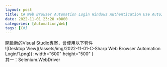 ```yaml
---
layout: post
title: C# Web Browser Automation Login Windows Authentication Use AutoIT
date: 2022-11-01 23:28 +0800
categories: [Automation,Web]
tags: [C#]
---
```

開啟新的Visual Studio專案，會使用以下套件  
![Desktop View](/assets/img/2022-11-01-C-Sharp Web Browser Automation Login/1.png){: width="600" height="500" }  
其一：Selenium.WebDriver
<script>

     NuGet\Install-Package Selenium.WebDriver -Version 4.5.1

其二：Selenium.WebDriver.ChromeDriver ( 版本需依據本地Chrome的版本微調)
<script>

     NuGet\Install-Package Selenium.WebDriver.ChromeDriver -Version 106.0.5249.6100


新增AutoIT  
![Desktop View](/assets/img/2022-11-01-C-Sharp Web Browser Automation Login Windows Authentication Use AutoIT/2.png){: width="600" height="500" }
開啟AutoIT  
![Desktop View](/assets/img/2022-11-01-C-Sharp Web Browser Automation Login Windows Authentication Use AutoIT/3.png){: width="600" height="500" }  
AutoIT使用以下Code匯出exe
<script>

      #include <Constants.au3>

      ;RequireAdmin ; unsure if it's needed
      ;$iSleep = 2000
      Opt("WinSearchChildren", 1)
      $sUsername = "Account"
      $sPassword = "Password"
      Sleep(1000)
      For $i = 1 To 20 Step 1
          Sleep(3000)
          $sTitle = WinGetTitle("Sign in")
          If $sTitle = "strTitle" or WinWaitActive("[CLASS:Chrome_WidgetWin_1]")  or WinWaitActive("Sign in") Then
              Send($sUsername)
              Send("{TAB}")
              Send($sPassword,1);$SEND_RAW (1)
              Send("{TAB}")
              Send("{ENTER}")
              Exit 0
          Else
              ContinueLoop
          EndIf
      Next
      Exit 1


匯出exe的方式是在Tool底下選擇Go or Compile
![Desktop View](/assets/img/2022-11-01-C-Sharp Web Browser Automation Login Windows Authentication Use AutoIT/4.png){: width="600" height="500" }
匯出後可以在同目錄底下看到檔案
![Desktop View](/assets/img/2022-11-01-C-Sharp Web Browser Automation Login Windows Authentication Use AutoIT/5.png){: width="600" height="500" }

AutoIT的Code參數來源  
![Desktop View](/assets/img/2022-11-01-C-Sharp Web Browser Automation Login Windows Authentication Use AutoIT/1.png){: width="600" height="500" }  


開啟新專案
<script>

      using OpenQA.Selenium;
      using OpenQA.Selenium.Chrome;
      using System.Threading;

      namespace WebBrowser_AutoLogin
      {
          internal class Program
          {
              static void Main(string[] args) 
              {
                  IWebDriver driver = new ChromeDriver();
                 
                  string str = "URL_Path"; //輸入會跳出Winodows驗證的網址
                  driver.Navigate().GoToUrl(str);
           
                  IWebElement inputAccount = driver.FindElement(By.Name("userLoginId"));
                  Thread.Sleep(2000);
                  Process.Start("輸入匯出的exe的Path");//使用上面匯出的Exe來處理密碼輸入問題
                  //登入

                  IWebElement submitButton = driver.FindElement(By.XPath("//*[@class='btn login-button btn-submit btn-small']"));//自行變更需要進行的操作
                  submitButton.Click();
              }
          }
      }
